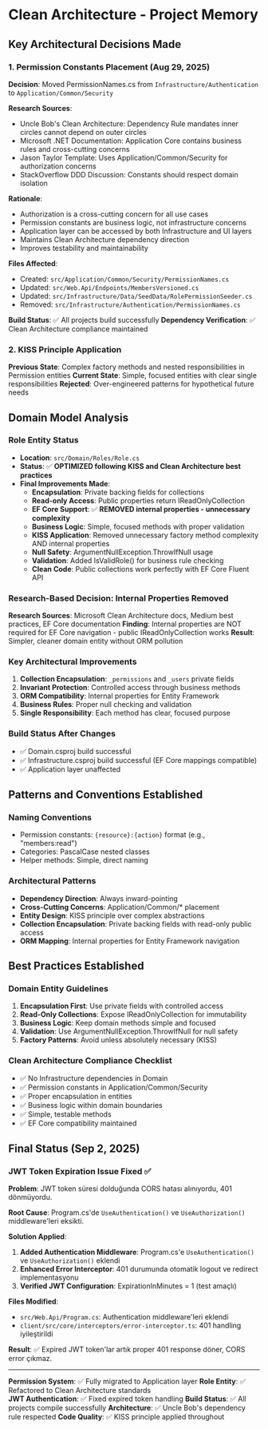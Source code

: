 # Clean Architecture - Project Memory

## Key Architectural Decisions Made

### 1. Permission Constants Placement (Aug 29, 2025)

**Decision**: Moved PermissionNames.cs from `Infrastructure/Authentication` to `Application/Common/Security`

**Research Sources**:

- Uncle Bob's Clean Architecture: Dependency Rule mandates inner circles cannot depend on outer circles
- Microsoft .NET Documentation: Application Core contains business rules and cross-cutting concerns
- Jason Taylor Template: Uses Application/Common/Security for authorization concerns
- StackOverflow DDD Discussion: Constants should respect domain isolation

**Rationale**:

- Authorization is a cross-cutting concern for all use cases
- Permission constants are business logic, not infrastructure concerns
- Application layer can be accessed by both Infrastructure and UI layers
- Maintains Clean Architecture dependency direction
- Improves testability and maintainability

**Files Affected**:

- Created: `src/Application/Common/Security/PermissionNames.cs`
- Updated: `src/Web.Api/Endpoints/MembersVersioned.cs`
- Updated: `src/Infrastructure/Data/SeedData/RolePermissionSeeder.cs`
- Removed: `src/Infrastructure/Authentication/PermissionNames.cs`

**Build Status**: ✅ All projects build successfully
**Dependency Verification**: ✅ Clean Architecture compliance maintained

### 2. KISS Principle Application

**Previous State**: Complex factory methods and nested responsibilities in Permission entities
**Current State**: Simple, focused entities with clear single responsibilities
**Rejected**: Over-engineered patterns for hypothetical future needs

## Domain Model Analysis

### Role Entity Status

- **Location**: `src/Domain/Roles/Role.cs`
- **Status**: ✅ **OPTIMIZED following KISS and Clean Architecture best practices**
- **Final Improvements Made**:
  - **Encapsulation**: Private backing fields for collections
  - **Read-only Access**: Public properties return IReadOnlyCollection
  - **EF Core Support**: ✅ **REMOVED internal properties - unnecessary complexity**
  - **Business Logic**: Simple, focused methods with proper validation
  - **KISS Application**: Removed unnecessary factory method complexity AND internal properties
  - **Null Safety**: ArgumentNullException.ThrowIfNull usage
  - **Validation**: Added IsValidRole() for business rule checking
  - **Clean Code**: Public collections work perfectly with EF Core Fluent API

### Research-Based Decision: Internal Properties Removed

**Research Sources**: Microsoft Clean Architecture docs, Medium best practices, EF Core documentation
**Finding**: Internal properties are NOT required for EF Core navigation - public IReadOnlyCollection works
**Result**: Simpler, cleaner domain entity without ORM pollution

### Key Architectural Improvements

1. **Collection Encapsulation**: `_permissions` and `_users` private fields
2. **Invariant Protection**: Controlled access through business methods
3. **ORM Compatibility**: Internal properties for Entity Framework
4. **Business Rules**: Proper null checking and validation
5. **Single Responsibility**: Each method has clear, focused purpose

### Build Status After Changes

- ✅ Domain.csproj build successful
- ✅ Infrastructure.csproj build successful (EF Core mappings compatible)
- ✅ Application layer unaffected

## Patterns and Conventions Established

### Naming Conventions

- Permission constants: `{resource}:{action}` format (e.g., "members:read")
- Categories: PascalCase nested classes
- Helper methods: Simple, direct naming

### Architectural Patterns

- **Dependency Direction**: Always inward-pointing
- **Cross-Cutting Concerns**: Application/Common/\* placement
- **Entity Design**: KISS principle over complex abstractions
- **Collection Encapsulation**: Private backing fields with read-only public access
- **ORM Mapping**: Internal properties for Entity Framework navigation

## Best Practices Established

### Domain Entity Guidelines

1. **Encapsulation First**: Use private fields with controlled access
2. **Read-Only Collections**: Expose IReadOnlyCollection for immutability
3. **Business Logic**: Keep domain methods simple and focused
4. **Validation**: Use ArgumentNullException.ThrowIfNull for null safety
5. **Factory Patterns**: Avoid unless absolutely necessary (KISS)

### Clean Architecture Compliance Checklist

- ✅ No Infrastructure dependencies in Domain
- ✅ Permission constants in Application/Common/Security
- ✅ Proper encapsulation in entities
- ✅ Business logic within domain boundaries
- ✅ Simple, testable methods
- ✅ EF Core compatibility maintained

## Final Status (Sep 2, 2025)

### JWT Token Expiration Issue Fixed ✅

**Problem**: JWT token süresi dolduğunda CORS hatası alınıyordu, 401 dönmüyordu.

**Root Cause**: Program.cs'de `UseAuthentication()` ve `UseAuthorization()` middleware'leri eksikti.

**Solution Applied**:
1. **Added Authentication Middleware**: Program.cs'e `UseAuthentication()` ve `UseAuthorization()` eklendi
2. **Enhanced Error Interceptor**: 401 durumunda otomatik logout ve redirect implementasyonu
3. **Verified JWT Configuration**: ExpirationInMinutes = 1 (test amaçlı)

**Files Modified**:
- `src/Web.Api/Program.cs`: Authentication middleware'leri eklendi
- `client/src/core/interceptors/error-interceptor.ts`: 401 handling iyileştirildi

**Result**: ✅ Expired JWT token'lar artık proper 401 response döner, CORS error çıkmaz.

---

**Permission System**: ✅ Fully migrated to Application layer
**Role Entity**: ✅ Refactored to Clean Architecture standards  
**JWT Authentication**: ✅ Fixed expired token handling
**Build Status**: ✅ All projects compile successfully
**Architecture**: ✅ Uncle Bob's dependency rule respected
**Code Quality**: ✅ KISS principle applied throughout
